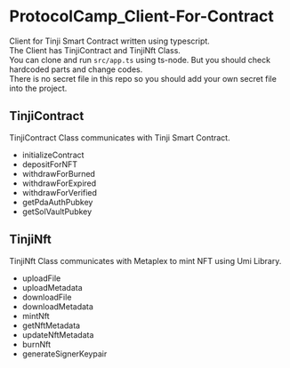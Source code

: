 # ProtocolCamp_Client-For-Contract
Client for Tinji Smart Contract written using typescript.  
The Client has TinjiContract and TinjiNft Class.  
You can clone and run `src/app.ts` using ts-node. But you should check hardcoded parts and change codes.  
There is no secret file in this repo so you should add your own secret file into the project.  

## TinjiContract
TinjiContract Class communicates with Tinji Smart Contract.
- initializeContract
- depositForNFT
- withdrawForBurned
- withdrawForExpired
- withdrawForVerified
- getPdaAuthPubkey
- getSolVaultPubkey

## TinjiNft
TinjiNft Class communicates with Metaplex to mint NFT using Umi Library.
- uploadFile
- uploadMetadata
- downloadFile
- downloadMetadata
- mintNft
- getNftMetadata
- updateNftMetadata
- burnNft
- generateSignerKeypair
